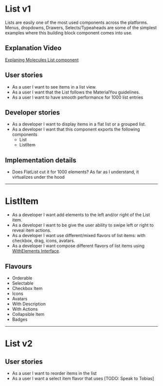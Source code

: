 # List v1

Lists are easily one of the most used components across the platforms.\
Menus, dropdowns, Drawers, Selects/Typeaheads are some of the simplest examples where this building block component comes into use.

## Explanation Video

[Explaning Molecules List component](https://www.loom.com/share/349f01909dfd4eeabb02635b8a87be99)

## User stories

-   As a user I want to see items in a list view.
-   As a user I want that the List follows the MaterialYou guidelines.
-   As a user I want to have smooth performance for 1000 list entries

## Developer stories

-   As a developer I want to display items in a flat list or a grouped list.
-   As a developer I want that this component exports the following components
    -   List
    -   ListItem

## Implementation details

-   Does FlatList cut it for 1000 elements? As far as I understand, it virtualizes under the hood

---

# ListItem

-   As a developer I want add elements to the left and/or right of the List item.
-   As a developer I want to be give the user ability to swipe left or right to reveal item actions.
-   As a developer I want use different/mixed flavors of list items: with checkbox, drag, icons, avatars.
-   As a developer I want compose different flavors of list items using [WithElements Interface](../interfaces/WithElementsInterface.md).

## Flavours

-   Orderable
-   Selectable
-   Checkbox Item
-   Icons
-   Avatars
-   With Description
-   With Actions
-   Collapsible Item
-   Badges

---

# List v2

## User stories

-   As a user I want to reorder items in the list
-   As a user I want a select item flavor that uses [TODO: Speak to Tobias]
